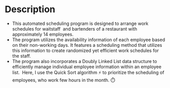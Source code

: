 # Description
  - This automated scheduling program is designed to arrange work schedules for waitstaff ‍ and bartenders  of a restaurant with approximately 14 employees. 
  - The program utilizes the availability information of each employee based on their non-working days.  It features a scheduling method that utilizes this information to create randomized yet efficient work      schedules for the staff. 
  - The program also incorporates a Doubly Linked List data structure  to efficiently manage individual employee information within an employee list. ️ Here, I use the Quick Sort algorithm ⚡ to prioritize the     scheduling of employees, who work few hours in the month. ⏱️

